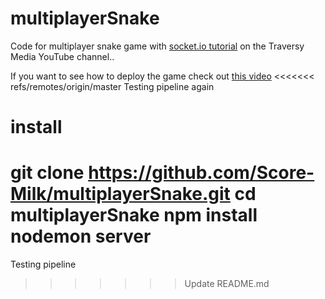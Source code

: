 # multiplayerSnake
Code for multiplayer snake game with [socket.io tutorial](https://www.youtube.com/watch?v=ppcBIHv_ZPs) on the Traversy Media YouTube channel..

If you want to see how to deploy the game check out [this video](https://www.youtube.com/watch?v=M9RDYkFs-EQ)
<<<<<<< refs/remotes/origin/master
Testing pipeline again


# install
git clone https://github.com/Score-Milk/multiplayerSnake.git
cd multiplayerSnake
npm install
nodemon server
=======
Testing pipeline
>>>>>>> Update README.md
